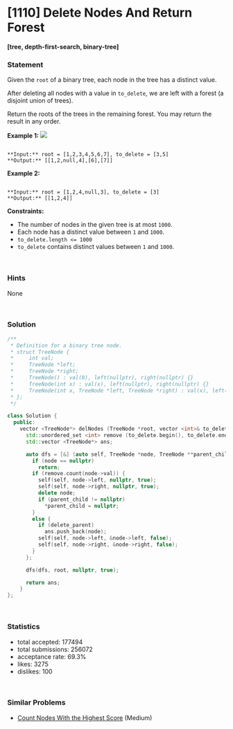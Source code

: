# [1110] Delete Nodes And Return Forest

**[tree, depth-first-search, binary-tree]**

### Statement

Given the `root` of a binary tree, each node in the tree has a distinct value.

After deleting all nodes with a value in `to_delete`, we are left with a forest (a disjoint union of trees).

Return the roots of the trees in the remaining forest. You may return the result in any order.


**Example 1:**
![](https://assets.leetcode.com/uploads/2019/07/01/screen-shot-2019-07-01-at-53836-pm.png)

```

**Input:** root = [1,2,3,4,5,6,7], to_delete = [3,5]
**Output:** [[1,2,null,4],[6],[7]]

```

**Example 2:**

```

**Input:** root = [1,2,4,null,3], to_delete = [3]
**Output:** [[1,2,4]]

```

**Constraints:**
* The number of nodes in the given tree is at most `1000`.
* Each node has a distinct value between `1` and `1000`.
* `to_delete.length <= 1000`
* `to_delete` contains distinct values between `1` and `1000`.


<br />

### Hints

None

<br />

### Solution

```cpp
/**
 * Definition for a binary tree node.
 * struct TreeNode {
 *     int val;
 *     TreeNode *left;
 *     TreeNode *right;
 *     TreeNode() : val(0), left(nullptr), right(nullptr) {}
 *     TreeNode(int x) : val(x), left(nullptr), right(nullptr) {}
 *     TreeNode(int x, TreeNode *left, TreeNode *right) : val(x), left(left), right(right) {}
 * };
 */

class Solution {
  public:
    vector <TreeNode*> delNodes (TreeNode *root, vector <int>& to_delete) {
      std::unordered_set <int> remove (to_delete.begin(), to_delete.end());
      std::vector <TreeNode*> ans;

      auto dfs = [&] (auto self, TreeNode *node, TreeNode **parent_child, bool delete_parent) -> void {
        if (node == nullptr)
          return;
        if (remove.count(node->val)) {
          self(self, node->left, nullptr, true);
          self(self, node->right, nullptr, true);
          delete node;
          if (parent_child != nullptr)
            *parent_child = nullptr;
        }
        else {
          if (delete_parent)
            ans.push_back(node);
          self(self, node->left, &node->left, false);
          self(self, node->right, &node->right, false);
        }
      };

      dfs(dfs, root, nullptr, true);

      return ans;
    }
};
```

<br />

### Statistics

- total accepted: 177494
- total submissions: 256072
- acceptance rate: 69.3%
- likes: 3275
- dislikes: 100

<br />

### Similar Problems

- [Count Nodes With the Highest Score](https://leetcode.com/problems/count-nodes-with-the-highest-score) (Medium)
